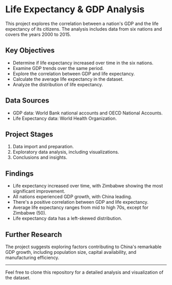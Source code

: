 # Life Expectancy & GDP Analysis

This project explores the correlation between a nation's GDP and the life expectancy of its citizens. The analysis includes data from six nations and covers the years 2000 to 2015.

## Key Objectives

- Determine if life expectancy increased over time in the six nations.
- Examine GDP trends over the same period.
- Explore the correlation between GDP and life expectancy.
- Calculate the average life expectancy in the dataset.
- Analyze the distribution of life expectancy.

## Data Sources

- GDP data: World Bank national accounts and OECD National Accounts.
- Life Expectancy data: World Health Organization.

## Project Stages

1. Data import and preparation.
2. Exploratory data analysis, including visualizations.
3. Conclusions and insights.

## Findings

- Life expectancy increased over time, with Zimbabwe showing the most significant improvement.
- All nations experienced GDP growth, with China leading.
- There's a positive correlation between GDP and life expectancy.
- Average life expectancy ranges from mid to high 70s, except for Zimbabwe (50).
- Life expectancy data has a left-skewed distribution.

## Further Research

The project suggests exploring factors contributing to China's remarkable GDP growth, including population size, capital availability, and manufacturing efficiency.

---

Feel free to clone this repository for a detailed analysis and visualization of the dataset.

